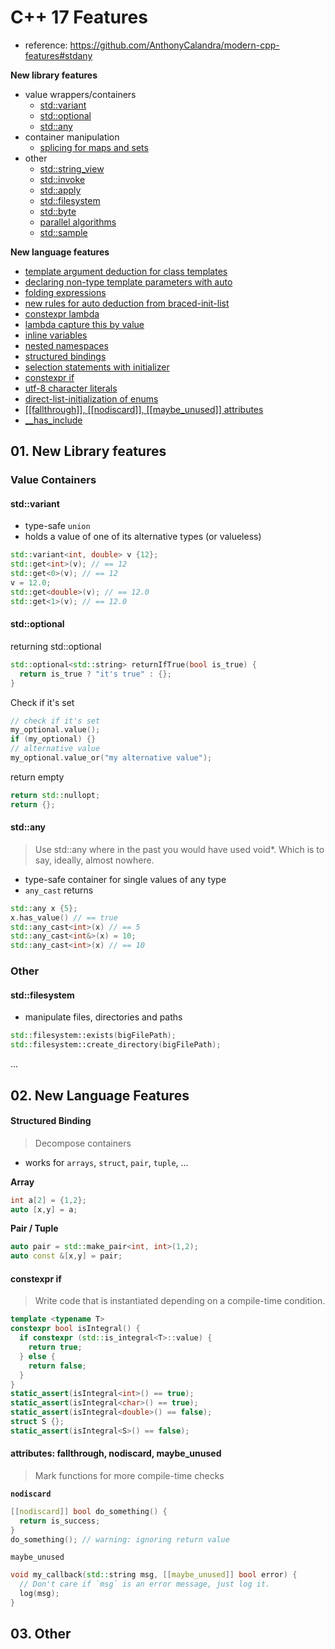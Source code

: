 # C++ 17 Features

- reference: https://github.com/AnthonyCalandra/modern-cpp-features#stdany



**New library features**

- value wrappers/containers
  - [std::variant](https://github.com/AnthonyCalandra/modern-cpp-features#stdvariant)
  - [std::optional](https://github.com/AnthonyCalandra/modern-cpp-features#stdoptional)
  - [std::any](https://github.com/AnthonyCalandra/modern-cpp-features#stdany)
- container manipulation
  - [splicing for maps and sets](https://github.com/AnthonyCalandra/modern-cpp-features#splicing-for-maps-and-sets)
- other
  - [std::string_view](https://github.com/AnthonyCalandra/modern-cpp-features#stdstring_view)
  - [std::invoke](https://github.com/AnthonyCalandra/modern-cpp-features#stdinvoke)
  - [std::apply](https://github.com/AnthonyCalandra/modern-cpp-features#stdapply)
  - [std::filesystem](https://github.com/AnthonyCalandra/modern-cpp-features#stdfilesystem)
  - [std::byte](https://github.com/AnthonyCalandra/modern-cpp-features#stdbyte)
  - [parallel algorithms](https://github.com/AnthonyCalandra/modern-cpp-features#parallel-algorithms)
  - [std::sample](https://github.com/AnthonyCalandra/modern-cpp-features#stdsample)

**New language features**

- [template argument deduction for class templates](https://github.com/AnthonyCalandra/modern-cpp-features#template-argument-deduction-for-class-templates)
- [declaring non-type template parameters with auto](https://github.com/AnthonyCalandra/modern-cpp-features#declaring-non-type-template-parameters-with-auto)
- [folding expressions](https://github.com/AnthonyCalandra/modern-cpp-features#folding-expressions)
- [new rules for auto deduction from braced-init-list](https://github.com/AnthonyCalandra/modern-cpp-features#new-rules-for-auto-deduction-from-braced-init-list)
- [constexpr lambda](https://github.com/AnthonyCalandra/modern-cpp-features#constexpr-lambda)
- [lambda capture this by value](https://github.com/AnthonyCalandra/modern-cpp-features#lambda-capture-this-by-value)
- [inline variables](https://github.com/AnthonyCalandra/modern-cpp-features#inline-variables)
- [nested namespaces](https://github.com/AnthonyCalandra/modern-cpp-features#nested-namespaces)
- [structured bindings](https://github.com/AnthonyCalandra/modern-cpp-features#structured-bindings)
- [selection statements with initializer](https://github.com/AnthonyCalandra/modern-cpp-features#selection-statements-with-initializer)
- [constexpr if](https://github.com/AnthonyCalandra/modern-cpp-features#constexpr-if)
- [utf-8 character literals](https://github.com/AnthonyCalandra/modern-cpp-features#utf-8-character-literals)
- [direct-list-initialization of enums](https://github.com/AnthonyCalandra/modern-cpp-features#direct-list-initialization-of-enums)
- [[[fallthrough\]], [[nodiscard]], [[maybe_unused]] attributes](https://github.com/AnthonyCalandra/modern-cpp-features#fallthrough-nodiscard-maybe_unused-attributes)
- [__has_include](https://github.com/AnthonyCalandra/modern-cpp-features#__has_include)





## 01. New Library features

### Value Containers

#### std::variant

- type-safe `union`
- holds a value of one of its alternative types (or valueless)

```cpp
std::variant<int, double> v {12};
std::get<int>(v); // == 12
std::get<0>(v); // == 12
v = 12.0;
std::get<double>(v); // == 12.0
std::get<1>(v); // == 12.0
```

#### std::optional

returning std::optional

```cpp
std::optional<std::string> returnIfTrue(bool is_true) {
  return is_true ? "it's true" : {};
}
```

Check if it's set

```cpp
// check if it's set
my_optional.value();
if (my_optional) {}
// alternative value
my_optional.value_or("my alternative value");
```

return empty

```cpp
return std::nullopt;
return {};
```

#### std::any

> Use std::any where in the past you would have used void*. Which is to say, ideally, almost nowhere.

- type-safe container for single values of any type
- `any_cast` returns 

```cpp
std::any x {5};
x.has_value() // == true
std::any_cast<int>(x) // == 5
std::any_cast<int&>(x) = 10;
std::any_cast<int>(x) // == 10
```

### Other

#### std::filesystem

- manipulate files, directories and paths

```cpp
std::filesystem::exists(bigFilePath);
std::filesystem::create_directory(bigFilePath);
```

...



## 02. New Language Features



#### Structured Binding

> Decompose containers

- works for `arrays`, `struct`, `pair`, `tuple`, ...

**Array**

```cpp
int a[2] = {1,2};
auto [x,y] = a;
```

**Pair / Tuple**

```cpp
auto pair = std::make_pair<int, int>(1,2);
auto const &[x,y] = pair;
```



#### constexpr if

> Write code that is instantiated depending on a compile-time condition.

```cpp
template <typename T>
constexpr bool isIntegral() {
  if constexpr (std::is_integral<T>::value) {
    return true;
  } else {
    return false;
  }
}
static_assert(isIntegral<int>() == true);
static_assert(isIntegral<char>() == true);
static_assert(isIntegral<double>() == false);
struct S {};
static_assert(isIntegral<S>() == false);
```



#### attributes: fallthrough, nodiscard, maybe_unused 

> Mark functions for more compile-time checks

**`nodiscard`**

```cpp
[[nodiscard]] bool do_something() {
  return is_success;
}
do_something(); // warning: ignoring return value
```

`maybe_unused`

```cpp
void my_callback(std::string msg, [[maybe_unused]] bool error) {
  // Don't care if `msg` is an error message, just log it.
  log(msg);
}
```



## 03. Other


